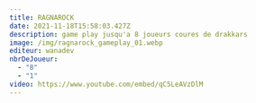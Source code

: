 ```yaml
---
title: RAGNAROCK
date: 2021-11-18T15:58:03.427Z
description: game play jusqu'a 8 joueurs coures de drakkars
image: /img/ragnarock_gameplay_01.webp
editeur: wanadev
nbrDeJoueur:
  - "8"
  - "1"
video: https://www.youtube.com/embed/qC5LeAVzDlM
---
```

